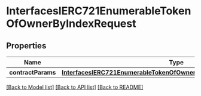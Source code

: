 # InterfacesIERC721EnumerableTokenOfOwnerByIndexRequest

## Properties
Name | Type | Description | Notes
------------ | ------------- | ------------- | -------------
**contractParams** | [**InterfacesIERC721EnumerableTokenOfOwnerByIndexRequestContractParams**](InterfacesIERC721EnumerableTokenOfOwnerByIndexRequestContractParams.md) |  | 

[[Back to Model list]](../README.md#documentation-for-models) [[Back to API list]](../README.md#documentation-for-api-endpoints) [[Back to README]](../README.md)


